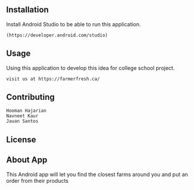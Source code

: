 ## Installation
Install Android Studio to be able to run this application.

```downloadlink
(https://developer.android.com/studio)
```

## Usage
Using this application to develop this idea for college school project.
```
visit us at https://farmerfresh.ca/
```

## Contributing
```Contributing
Hooman Hajarian
Navneet Kaur 
Jauan Santos
```

## License

## About App
This Android app will let you find the closest farms around you and put an order from their products 
